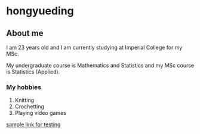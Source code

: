 # hongyueding
## About me
I am 23 years old and I am currently studying at Imperial College for my MSc.

My undergraduate course is Mathematics and Statistics and my MSc course is Statistics (Applied).
### My hobbies
1. Knitting
2. Crochetting
3. Playing video games

[sample link for testing](https://www.example.com)
